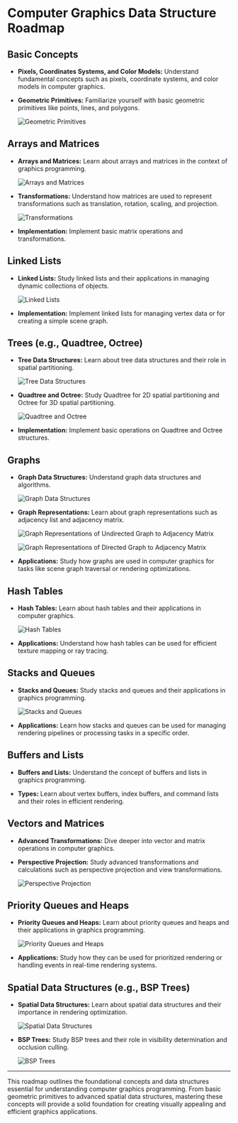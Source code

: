 # Computer Graphics Data Structure Roadmap


## Basic Concepts

- **Pixels, Coordinates Systems, and Color Models:** Understand fundamental concepts such as pixels, coordinate systems, and color models in computer graphics.
  
- **Geometric Primitives:** Familiarize yourself with basic geometric primitives like points, lines, and polygons.
  
  ![Geometric Primitives](https://github.com/TEEJORAM/Data-structure-in-Computer-Graphics/assets/157878815/4a89ffa7-a693-4f8b-82a8-5988101f9076)


## Arrays and Matrices

- **Arrays and Matrices:** Learn about arrays and matrices in the context of graphics programming.
  
  ![Arrays and Matrices](https://github.com/TEEJORAM/Data-structure-in-Computer-Graphics/assets/157878815/c91280a2-c664-42ea-8ac8-6239c5a16df8)

- **Transformations:** Understand how matrices are used to represent transformations such as translation, rotation, scaling, and projection.
  
  ![Transformations](https://github.com/TEEJORAM/Data-structure-in-Computer-Graphics/assets/157878815/96be5143-cac7-45f3-821b-f9f9427b31f9)

- **Implementation:** Implement basic matrix operations and transformations.

## Linked Lists

- **Linked Lists:** Study linked lists and their applications in managing dynamic collections of objects.
  
  ![Linked Lists](https://github.com/TEEJORAM/Data-structure-in-Computer-Graphics/assets/157878815/0fd559c3-8d17-45ac-af7e-f6c6db7aa3fe)

- **Implementation:** Implement linked lists for managing vertex data or for creating a simple scene graph.

## Trees (e.g., Quadtree, Octree)

- **Tree Data Structures:** Learn about tree data structures and their role in spatial partitioning.
  
  ![Tree Data Structures](https://github.com/TEEJORAM/Data-structure-in-Computer-Graphics/assets/157878815/b3b918d4-64a1-4460-9786-bc442c0085b0)

- **Quadtree and Octree:** Study Quadtree for 2D spatial partitioning and Octree for 3D spatial partitioning.
  
  ![Quadtree and Octree](https://github.com/TEEJORAM/Data-structure-in-Computer-Graphics/assets/157878815/5f93f41a-927c-4d1a-9095-8116433eaaf7)

- **Implementation:** Implement basic operations on Quadtree and Octree structures.

## Graphs

- **Graph Data Structures:** Understand graph data structures and algorithms.
  
  ![Graph Data Structures](https://github.com/TEEJORAM/Data-structure-in-Computer-Graphics/assets/157878815/8b23e37f-a85a-4c31-9883-182f7fe2aa4d)

- **Graph Representations:** Learn about graph representations such as adjacency list and adjacency matrix.
  
  ![Graph Representations of Undirected Graph to Adjacency Matrix](https://github.com/TEEJORAM/Data-structure-in-Computer-Graphics/assets/157878815/98ed7049-2c07-4222-9cf8-a07f55a8f3fe)

  ![Graph Representations of Directed Graph to Adjacency Matrix](https://github.com/TEEJORAM/Data-structure-in-Computer-Graphics/assets/157878815/f4b5333a-0dee-4106-9e08-9b689423aa8a)

- **Applications:** Study how graphs are used in computer graphics for tasks like scene graph traversal or rendering optimizations.
  

## Hash Tables

- **Hash Tables:** Learn about hash tables and their applications in computer graphics.
  
  ![Hash Tables](https://github.com/TEEJORAM/Data-structure-in-Computer-Graphics/assets/157878815/22e8d16e-3b8a-48ce-961f-ce519976388c)

- **Applications:** Understand how hash tables can be used for efficient texture mapping or ray tracing.

  
## Stacks and Queues

- **Stacks and Queues:** Study stacks and queues and their applications in graphics programming.
  
  ![Stacks and Queues](https://github.com/TEEJORAM/Data-structure-in-Computer-Graphics/assets/157878815/7de120a4-c5cb-4767-b8b2-7309f2e891a7)

- **Applications:** Learn how stacks and queues can be used for managing rendering pipelines or processing tasks in a specific order.

  
## Buffers and Lists

- **Buffers and Lists:** Understand the concept of buffers and lists in graphics programming.
  
- **Types:** Learn about vertex buffers, index buffers, and command lists and their roles in efficient rendering.
  

## Vectors and Matrices

- **Advanced Transformations:** Dive deeper into vector and matrix operations in computer graphics.
  
- **Perspective Projection:** Study advanced transformations and calculations such as perspective projection and view transformations.
  
  ![Perspective Projection](https://github.com/TEEJORAM/Data-structure-in-Computer-Graphics/assets/157878815/fc3383a5-196a-40fd-b8dd-1408f3eda358)


## Priority Queues and Heaps

- **Priority Queues and Heaps:** Learn about priority queues and heaps and their applications in graphics programming.
  
  ![Priority Queues and Heaps](https://github.com/TEEJORAM/Data-structure-in-Computer-Graphics/assets/157878815/1a5d3295-0b1d-4d01-9894-0587dcbd9b78)

- **Applications:** Study how they can be used for prioritized rendering or handling events in real-time rendering systems.
 

## Spatial Data Structures (e.g., BSP Trees)

- **Spatial Data Structures:** Learn about spatial data structures and their importance in rendering optimization.
  
  ![Spatial Data Structures](https://github.com/TEEJORAM/Data-structure-in-Computer-Graphics/assets/157878815/e37c3577-b51a-4fbc-82df-d691bed09352)

- **BSP Trees:** Study BSP trees and their role in visibility determination and occlusion culling.
  
  ![BSP Trees](https://github.com/TEEJORAM/Data-structure-in-Computer-Graphics/assets/157878815/a01d1872-afe5-4d4c-bb28-41e471c8862c)

---

This roadmap outlines the foundational concepts and data structures essential for understanding computer graphics programming. From basic geometric primitives to advanced spatial data structures, mastering these concepts will provide a solid foundation for creating visually appealing and efficient graphics applications.
